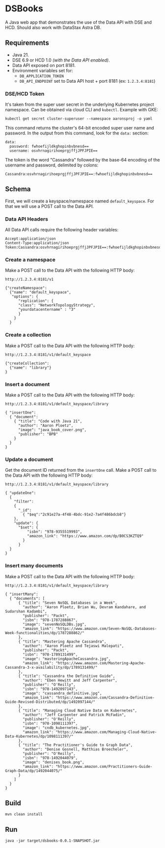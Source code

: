 # DSBooks
A Java web app that demonstrates the use of the Data API with DSE and HCD. Should also work with DataStax Astra DB.

## Requirements
 - Java 21.
 - DSE 6.9 or HCD 1.0 _(with the Data API enabled)_.
 - Data API exposed on port 8181.
 - Environment variables set for:
 	 - `DB_APPLICATION_TOKEN`
 	 - `DB_API_ENDPOINT` set to Data API host + port 8181 (ex: `1.2.3.4:8181`)

### DSE/HCD Token
It's taken from the super user secret in the underlying Kubernetes project namespace. Can be obtained via cloud CLI and `kubectl`. Example with GKE:

```
kubectl get secret cluster-superuser --namespace aaronsproj -o yaml
```

This command returns the cluster's 64-bit encoded super user name and password. In the output from this command, look for the `data:` section:

```
data:
  password: fwhoefijldkghopinbvbnesd==
  username: osvhrnagirihoeprgjffjJPFJPIE==
```

The token is the word "Cassandra" followed by the base-64 encoding of the username and password, delimited by colons:

```
Cassandra:osvhrnagirihoeprgjffjJPFJPIE==:fwhoefijldkghopinbvbnesd==
```

## Schema
First, we will create a keyspace/namespace named `default_keyspace`. For that we will use a POST call to the Data API.

### Data API Headers
All Data API calls require the following header variables:
```
Accept:application/json
Content-Type:application/json
Token:Cassandra:osvhrnagirihoeprgjffjJPFJPIE==:fwhoefijldkghopinbvbnesd==
```

### Create a namespace
Make a POST call to the Data API with the following HTTP body:
```
http://1.2.3.4:8181/v1

{"createNamespace": 
  {"name": "default_keyspace",
   "options": {
      "replication": {
      "class": "NetworkTopologyStrategy",
      "yourdatacentername" : "3"
      }
    }
  }
```

### Create a collection
Make a POST call to the Data API with the following HTTP body:
```
http://1.2.3.4:8181/v1/default_keyspace

{"createCollection": 
  {"name": "library"}
}
```

### Insert a document
Make a POST call to the Data API with the following HTTP body:
```
http://1.2.3.4:8181/v1/default_keyspace/library

{ "insertOne":
  { "document": 
    { "title": "Code with Java 21",
      "author": "Aaron Ploetz",
      "image": "java_book_cover.png",
      "publisher": "BPB"
    }
  }
}
```

### Update a document
Get the document ID returned from the `insertOne` call. Make a POST call to the Data API with the following HTTP body:
```
http://1.2.3.4:8181/v1/default_keyspace/library

{ "updateOne":
  {
    "filter": 
    {
      "_id":
        { "$eq":"2c91e27a-4f48-4bdc-91e2-7a4f486bdcb8"}
    },
    "update": {
      "$set": {
          "isbn": "978-9355519993",
          "amazon_link": "https://www.amazon.com/dp/B0CS3KZTQ9"
        }
      }
  }
}
```

### Insert many documents
Make a POST call to the Data API with the following HTTP body:
```
http://1.2.3.4:8181/v1/default_keyspace/library

{ "insertMany":
  { "documents": [
      { "title": "Seven NoSQL Databases in a Week",
        "author": "Aaron Ploetz, Brian Wu, Devram Kandahare, and Sudarshan Kadambi",
        "publisher": "Packt",
        "isbn": "978-1787288867",
        "image": "sevenNoSQLDBs.jpg",
        "amazon_link": "https://www.amazon.com/Seven-NoSQL-Databases-Week-functionalities/dp/1787288862/"
      },
      { "title": "Mastering Apache Cassandra",
        "author": "Aaron Ploetz and Tejaswi Malepati",
        "publisher": "Packt",
        "isbn": "978-1789131499",
        "image": "masteringApacheCassandra.jpg",
        "amazon_link": "https://www.amazon.com/Mastering-Apache-Cassandra-3-x-availability/dp/1789131499/"
      },
      { "title": "Cassandra the Definitive Guide",
        "author": "Eben Hewitt and Jeff Carpenter",
        "publisher": "O'Reilly",
        "isbn": "978-1492097143",
        "image": "cassandra_definitive.jpg",
        "amazon_link": "https://www.amazon.com/Cassandra-Definitive-Guide-Revised-Distributed/dp/1492097144/"
      },
      { "title": "Managing Cloud Native Data on Kubernetes",
        "author": "Jeff Carpenter and Patrick McFadin",
        "publisher": "O'Reilly",
        "isbn": "978-1098111397",
        "image": "cndb_kubernetes.jpg",
        "amazon_link": "https://www.amazon.com/Managing-Cloud-Native-Data-Kubernetes/dp/1098111397/"
      },
      { "title": "The Practitioner's Guide to Graph Data",
        "author": "Denise Gosnell, Matthias Broecheler",
        "publisher": "O'Reilly",
        "isbn": "978-1492044079",
        "image": "denises_book.png",
        "amazon_link": "https://www.amazon.com/Practitioners-Guide-Graph-Data/dp/1492044075/"
      }
    ]
  }
}
```

## Build
```
mvn clean install
```

## Run
```
java -jar target/dsbooks-0.0.1-SNAPSHOT.jar
```
